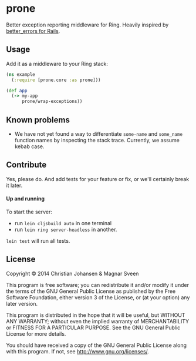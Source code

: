 # prone

Better exception reporting middleware for Ring. Heavily inspired by
[better_errors for Rails](https://github.com/charliesome/better_errors).

## Usage

Add it as a middleware to your Ring stack:

```clj
(ns example
  (:require [prone.core :as prone]))

(def app
  (-> my-app
      prone/wrap-exceptions))
```

## Known problems

- We have not yet found a way to differentiate `some-name` and `some_name`
  function names by inspecting the stack trace. Currently, we assume kebab case.

## Contribute

Yes, please do. And add tests for your feature or fix, or we'll certainly break
it later.

#### Up and running

To start the server:

- run `lein cljsbuild auto` in one terminal
- run `lein ring server-headless` in another.

`lein test` will run all tests.

## License

Copyright © 2014 Christian Johansen & Magnar Sveen

This program is free software; you can redistribute it and/or modify
it under the terms of the GNU General Public License as published by
the Free Software Foundation, either version 3 of the License, or
(at your option) any later version.

This program is distributed in the hope that it will be useful,
but WITHOUT ANY WARRANTY; without even the implied warranty of
MERCHANTABILITY or FITNESS FOR A PARTICULAR PURPOSE.  See the
GNU General Public License for more details.

You should have received a copy of the GNU General Public License
along with this program.  If not, see <http://www.gnu.org/licenses/>.
